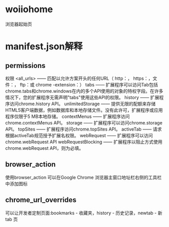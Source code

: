 # woiiohome
浏览器起始页

# manifest.json解释
## permissions
权限
<all_urls> —— 匹配以允许方案开头的任何URL（ http：， https：，文件：， ftp：或 chrome -extension：）
tabs —— 扩展程序可以访问Tab包括chrome.tabs和chrome.windows在内的多个API使用的对象的特权字段。在许多情况下，您的扩展程序无需声明"tabs"使用这些API的权限。
history —— 扩展程序访问chrome.history API。
unlimitedStorage —— 提供无限的配额来存储HTML5客户端数据，例如数据库和本地存储文件。没有此许可，扩展程序或应用程序仅限于5 MB本地存储。
contextMenus —— 扩展程序访问chrome.contextMenus API。
storage —— 扩展程序可以访问chrome.storage API。
topSites —— 扩展程序访问chrome.topSites API。
activeTab —— 请求根据activeTab规范授予扩展名权限。
webRequest —— 扩展程序可以访问chrome.webRequest API
webRequestBlocking —— 扩展程序以阻止方式使用chrome.webRequest API，则为必填。
## browser_action
使用browser_action 可以在Google Chrome 浏览器主窗口地址栏右侧的工具栏中添加图标
## chrome_url_overrides
可以让开发者定制页面:bookmarks - 收藏夹，history - 历史记录，newtab - 新 tab 页